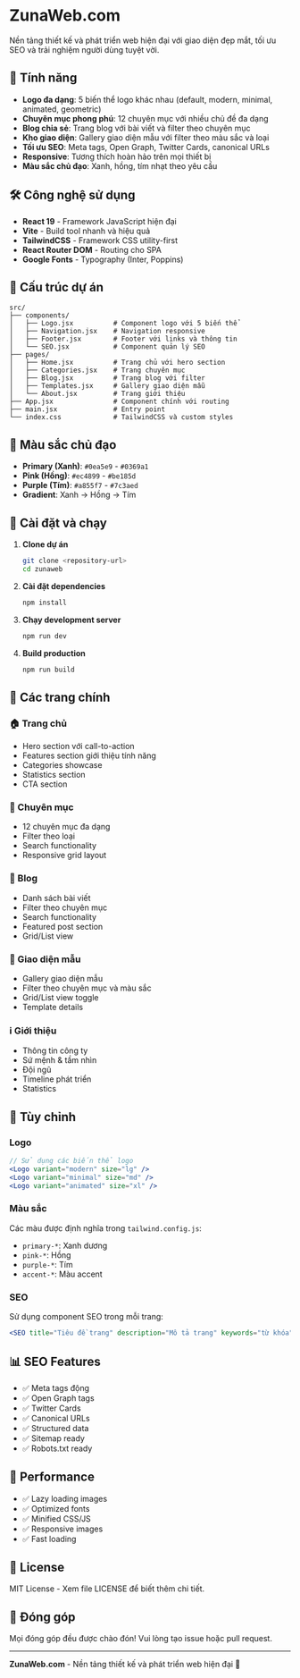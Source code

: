 # ZunaWeb.com

Nền tảng thiết kế và phát triển web hiện đại với giao diện đẹp mắt, tối ưu SEO và trải nghiệm người dùng tuyệt vời.

## 🚀 Tính năng

- **Logo đa dạng**: 5 biến thể logo khác nhau (default, modern, minimal, animated, geometric)
- **Chuyên mục phong phú**: 12 chuyên mục với nhiều chủ đề đa dạng
- **Blog chia sẻ**: Trang blog với bài viết và filter theo chuyên mục
- **Kho giao diện**: Gallery giao diện mẫu với filter theo màu sắc và loại
- **Tối ưu SEO**: Meta tags, Open Graph, Twitter Cards, canonical URLs
- **Responsive**: Tương thích hoàn hảo trên mọi thiết bị
- **Màu sắc chủ đạo**: Xanh, hồng, tím nhạt theo yêu cầu

## 🛠️ Công nghệ sử dụng

- **React 19** - Framework JavaScript hiện đại
- **Vite** - Build tool nhanh và hiệu quả
- **TailwindCSS** - Framework CSS utility-first
- **React Router DOM** - Routing cho SPA
- **Google Fonts** - Typography (Inter, Poppins)

## 📁 Cấu trúc dự án

```
src/
├── components/
│   ├── Logo.jsx          # Component logo với 5 biến thể
│   ├── Navigation.jsx    # Navigation responsive
│   ├── Footer.jsx        # Footer với links và thông tin
│   └── SEO.jsx           # Component quản lý SEO
├── pages/
│   ├── Home.jsx          # Trang chủ với hero section
│   ├── Categories.jsx    # Trang chuyên mục
│   ├── Blog.jsx          # Trang blog với filter
│   ├── Templates.jsx     # Gallery giao diện mẫu
│   └── About.jsx         # Trang giới thiệu
├── App.jsx               # Component chính với routing
├── main.jsx              # Entry point
└── index.css             # TailwindCSS và custom styles
```

## 🎨 Màu sắc chủ đạo

- **Primary (Xanh)**: `#0ea5e9` - `#0369a1`
- **Pink (Hồng)**: `#ec4899` - `#be185d`
- **Purple (Tím)**: `#a855f7` - `#7c3aed`
- **Gradient**: Xanh → Hồng → Tím

## 🚀 Cài đặt và chạy

1. **Clone dự án**

   ```bash
   git clone <repository-url>
   cd zunaweb
   ```

2. **Cài đặt dependencies**

   ```bash
   npm install
   ```

3. **Chạy development server**

   ```bash
   npm run dev
   ```

4. **Build production**
   ```bash
   npm run build
   ```

## 📱 Các trang chính

### 🏠 Trang chủ

- Hero section với call-to-action
- Features section giới thiệu tính năng
- Categories showcase
- Statistics section
- CTA section

### 📂 Chuyên mục

- 12 chuyên mục đa dạng
- Filter theo loại
- Search functionality
- Responsive grid layout

### 📝 Blog

- Danh sách bài viết
- Filter theo chuyên mục
- Search functionality
- Featured post section
- Grid/List view

### 🎨 Giao diện mẫu

- Gallery giao diện mẫu
- Filter theo chuyên mục và màu sắc
- Grid/List view toggle
- Template details

### ℹ️ Giới thiệu

- Thông tin công ty
- Sứ mệnh & tầm nhìn
- Đội ngũ
- Timeline phát triển
- Statistics

## 🔧 Tùy chỉnh

### Logo

```jsx
// Sử dụng các biến thể logo
<Logo variant="modern" size="lg" />
<Logo variant="minimal" size="md" />
<Logo variant="animated" size="xl" />
```

### Màu sắc

Các màu được định nghĩa trong `tailwind.config.js`:

- `primary-*`: Xanh dương
- `pink-*`: Hồng
- `purple-*`: Tím
- `accent-*`: Màu accent

### SEO

Sử dụng component SEO trong mỗi trang:

```jsx
<SEO title="Tiêu đề trang" description="Mô tả trang" keywords="từ khóa" />
```

## 📊 SEO Features

- ✅ Meta tags động
- ✅ Open Graph tags
- ✅ Twitter Cards
- ✅ Canonical URLs
- ✅ Structured data
- ✅ Sitemap ready
- ✅ Robots.txt ready

## 🎯 Performance

- ✅ Lazy loading images
- ✅ Optimized fonts
- ✅ Minified CSS/JS
- ✅ Responsive images
- ✅ Fast loading

## 📄 License

MIT License - Xem file LICENSE để biết thêm chi tiết.

## 🤝 Đóng góp

Mọi đóng góp đều được chào đón! Vui lòng tạo issue hoặc pull request.

---

**ZunaWeb.com** - Nền tảng thiết kế và phát triển web hiện đại 🚀
